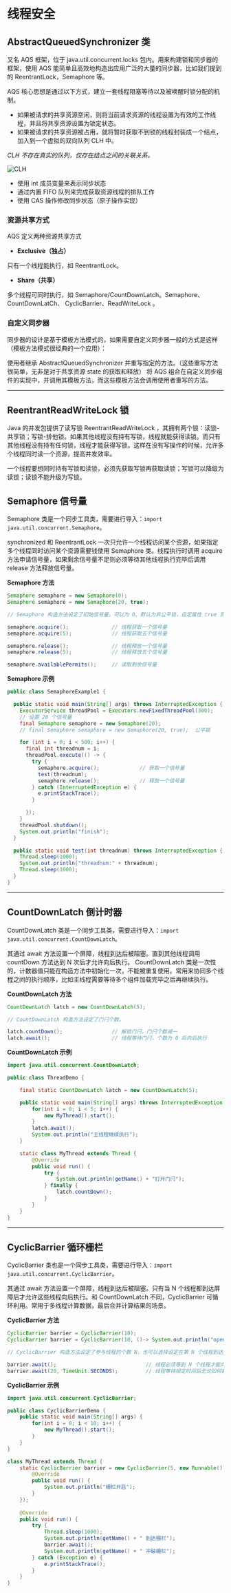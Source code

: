 # 线程安全

## AbstractQueuedSynchronizer 类

又名 AQS 框架，位于 java.util.concurrent.locks 包内。用来构建锁和同步器的框架，使用 AQS 能简单且高效地构造出应用广泛的大量的同步器，比如我们提到的 ReentrantLock，Semaphore 等。

AQS 核心思想是通过以下方式，建立一套线程阻塞等待以及被唤醒时锁分配的机制。

- 如果被请求的共享资源空闲，则将当前请求资源的线程设置为有效的工作线程，并且将共享资源设置为锁定状态。
- 如果被请求的共享资源被占用，就将暂时获取不到锁的线程封装成一个结点，加入到一个虚拟的双向队列 CLH 中。

*CLH 不存在真实的队列，仅存在结点之间的关联关系。*

![CLH](img/CLH.png)

- 使用 int 成员变量来表示同步状态
- 通过内置 FIFO 队列来完成获取资源线程的排队工作
- 使用 CAS 操作修改同步状态（原子操作实现）

###  资源共享方式

AQS 定义两种资源共享方式

- **Exclusive（独占）**

只有一个线程能执行，如 ReentrantLock。

- **Share（共享）**

多个线程可同时执行，如 Semaphore/CountDownLatch。Semaphore、CountDownLatCh、 CyclicBarrier、ReadWriteLock 。

### 自定义同步器

同步器的设计是基于模板方法模式的，如果需要自定义同步器一般的方式是这样（模板方法模式很经典的一个应用）：

使用者继承 AbstractQueuedSynchronizer 并重写指定的方法。（这些重写方法很简单，无非是对于共享资源 state 的获取和释放）
将 AQS 组合在自定义同步组件的实现中，并调用其模板方法，而这些模板方法会调用使用者重写的方法。


---

## ReentrantReadWriteLock 锁

Java 的并发包提供了读写锁 ReentrantReadWriteLock ，其拥有两个锁：读锁-共享锁；写锁-排他锁。如果其他线程没有持有写锁，线程就能获得读锁。而只有其他线程没有持有任何锁，线程才能获得写锁。这样在没有写操作的时候，允许多个线程同时读一个资源，提高并发效率。

一个线程要想同时持有写锁和读锁，必须先获取写锁再获取读锁；写锁可以降级为读锁；读锁不能升级为写锁。


## Semaphore 信号量

Semaphore 类是一个同步工具类，需要进行导入：`import java.util.concurrent.Semaphore`。

synchronized 和 ReentrantLock 一次只允许一个线程访问某个资源，如果指定多个线程同时访问某个资源需要钱使用 Semaphore 类。线程执行时调用 acquire 方法申请信号量，如果剩余信号量不足则必须等待其他线程执行完毕后调用 release 方法释放信号量。

**Semaphore 方法**

```java
Semaphore semaphore = new Semaphore(0);       
Semaphore semaphore = new Semaphore(20, true);  

// Semaphore 构造方法设定了初始信号量，可以为 0。默认为非公平锁，设定属性 true 则为公平锁。

semaphore.acquire();              // 线程获取一个信号量
semaphore.acquire(5);             // 线程获取五个信号量

semaphore.release();              // 线程释放一个信号量
semaphore.release(5);             // 线程释放五个信号量

semaphore.availablePermits();     // 读取剩余信号量
```

**Semaphore 示例**

```java
public class SemaphoreExample1 {

  public static void main(String[] args) throws InterruptedException {
    ExecutorService threadPool = Executors.newFixedThreadPool(300);
    // 设置 20 个信号量
    final Semaphore semaphore = new Semaphore(20);
    // final Semaphore semaphore = new Semaphore(20, true);  公平锁

    for (int i = 0; i < 500; i++) {
      final int threadnum = i;
      threadPool.execute(() -> {
        try {
          semaphore.acquire();             // 获取一个信号量
          test(threadnum);
          semaphore.release();             // 释放一个信号量
        } catch (InterruptedException e) {
          e.printStackTrace();
        }

      });
    }
    threadPool.shutdown();
    System.out.println("finish");
  }

  public static void test(int threadnum) throws InterruptedException {
    Thread.sleep(1000);
    System.out.println("threadnum:" + threadnum);
    Thread.sleep(1000);
  }
}
```

---

## CountDownLatch 倒计时器

CountDownLatch 类是一个同步工具类，需要进行导入：`import java.util.concurrent.CountDownLatch`。

其通过 await 方法设置一个屏障，线程到达后被阻塞。直到其他线程调用 countDown 方法达到 N 次后才允许向后执行。 CountDownLatch 类是一次性的，计数器值只能在构造方法中初始化一次，不能被重复使用。常用来协同多个线程之间的执行顺序，比如主线程需要等待多个组件加载完毕之后再继续执行。

**CountDownLatch 方法**

```java
CountDownLatch latch = new CountDownLatch(5);

// CountDownLatch 构造方法设定了门闩个数。

latch.countDown();                // 解锁门闩，门闩个数减一
latch.await();                    // 线程等待门闩，个数为 0 后向后执行
```

**CountDownLatch 示例**

```java
import java.util.concurrent.CountDownLatch;

public class ThreadDemo {

    final static CountDownLatch latch = new CountDownLatch(5);

    public static void main(String[] args) throws InterruptedException {
        for(int i = 0; i < 5; i++) {
            new MyThread().start();
        }
        latch.await();
        System.out.println("主线程继续执行");
    }

    static class MyThread extends Thread {
        @Override
        public void run() {
            try {
                System.out.println(getName() + "打开门闩");
            } finally {
                latch.countDown();
            }
        }
    }
}
```

---

## CyclicBarrier 循环栅栏

CyclicBarrier 类也是一个同步工具类，需要进行导入：`import java.util.concurrent.CyclicBarrier`。

其通过 await 方法设置一个屏障，线程到达后被阻塞。只有当 N 个线程都到达屏障后才允许这些线程向后执行。和 CountDownLatch 不同，CyclicBarrier 可循环利用。常用于多线程计算数据，最后合并计算结果的场景。

**CyclicBarrier 方法**

```java
CyclicBarrier barrier = CyclicBarrier(10); 
CyclicBarrier barrier = CyclicBarrier(10, ()-> System.out.println("open"));

// CyclicBarrier 构造方法设定了参与线程的个数 N，也可以选择设定在第 N 个线程到达屏障时执行方法。

barrier.await();                             // 线程必须等到 N 个线程才能向后执行
barrier.await(20, TimeUnit.SECONDS);         // 线程等待规定时间后无论如何都会向后执行
```

**CyclicBarrier 示例**

```java
import java.util.concurrent.CyclicBarrier;

public class CyclicBarrierDemo {  
    public static void main(String[] args) {  
        for(int i = 0; i < 10; i++) {
            new MyThread().start();
        }
    } 
}

class MyThread extends Thread {
    static CyclicBarrier barrier = new CyclicBarrier(5, new Runnable() {
        @Override
        public void run() {
            System.out.println("栅栏开启");
        }
    });
        
    @Override
    public void run() {
        try {
            Thread.sleep(1000);
            System.out.println(getName() + " 到达栅栏");
            barrier.await();
            System.out.println(getName() + " 冲破栅栏");
        } catch (Exception e) {
            e.printStackTrace();
        }
    }
}
```

